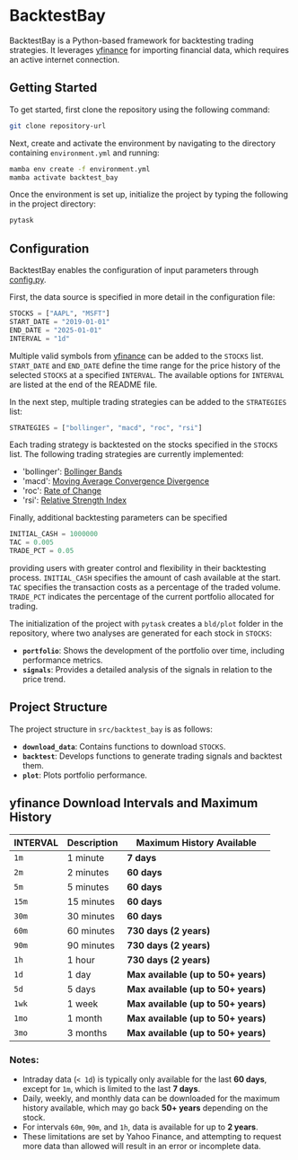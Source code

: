 # BacktestBay

BacktestBay is a Python-based framework for backtesting trading strategies. It leverages
[yfinance](https://pypi.org/project/yfinance/) for importing financial data, which
requires an active internet connection.

## Getting Started

To get started, first clone the repository using the following command:

```bash
git clone repository-url
```

Next, create and activate the environment by navigating to the directory containing
`environment.yml` and running:

```bash
mamba env create -f environment.yml
mamba activate backtest_bay
```

Once the environment is set up, initialize the project by typing the following in the
project directory:

```bash
pytask
```

## Configuration

BacktestBay enables the configuration of input parameters through
[config.py](https://github.com/iame-uni-bonn/final-project-niklasniedermeier-1/blob/main/src/backtest_bay/config.py).

First, the data source is specified in more detail in the configuration file:

```python
STOCKS = ["AAPL", "MSFT"]
START_DATE = "2019-01-01"
END_DATE = "2025-01-01"
INTERVAL = "1d"
```

Multiple valid symbols from [yfinance](https://pypi.org/project/yfinance/) can be added
to the `STOCKS` list. `START_DATE` and `END_DATE` define the time range for the price
history of the selected `STOCKS` at a specified `INTERVAL`. The available options for
`INTERVAL` are listed at the end of the README file.

In the next step, multiple trading strategies can be added to the `STRATEGIES` list:

```python
STRATEGIES = ["bollinger", "macd", "roc", "rsi"]
```

Each trading strategy is backtested on the stocks specified in the `STOCKS` list. The
following trading strategies are currently implemented:

- 'bollinger':
  [Bollinger Bands](https://www.investopedia.com/terms/b/bollingerbands.asp)
- 'macd':
  [Moving Average Convergence Divergence](https://www.investopedia.com/terms/m/macd.asp)
- 'roc': [Rate of Change](https://www.investopedia.com/terms/p/pricerateofchange.asp)
- 'rsi': [Relative Strength Index](https://www.investopedia.com/terms/r/rsi.asp)

Finally, additional backtesting parameters can be specified

```python
INITIAL_CASH = 1000000
TAC = 0.005
TRADE_PCT = 0.05
```

providing users with greater control and flexibility in their backtesting process.
`INITIAL_CASH` specifies the amount of cash available at the start. `TAC` specifies the
transaction costs as a percentage of the traded volume. `TRADE_PCT` indicates the
percentage of the current portfolio allocated for trading.

The initialization of the project with `pytask` creates a `bld/plot` folder in the
repository, where two analyses are generated for each stock in `STOCKS`:

- **`portfolio`**: Shows the development of the portfolio over time, including
  performance metrics.
- **`signals`**: Provides a detailed analysis of the signals in relation to the price
  trend.

## Project Structure

The project structure in `src/backtest_bay` is as follows:

- **`download_data`**: Contains functions to download `STOCKS`.
- **`backtest`**: Develops functions to generate trading signals and backtest them.
- **`plot`**: Plots portfolio performance.

## yfinance Download Intervals and Maximum History

| INTERVAL | Description | Maximum History Available           |
| -------- | ----------- | ----------------------------------- |
| `1m`     | 1 minute    | **7 days**                          |
| `2m`     | 2 minutes   | **60 days**                         |
| `5m`     | 5 minutes   | **60 days**                         |
| `15m`    | 15 minutes  | **60 days**                         |
| `30m`    | 30 minutes  | **60 days**                         |
| `60m`    | 60 minutes  | **730 days (2 years)**              |
| `90m`    | 90 minutes  | **730 days (2 years)**              |
| `1h`     | 1 hour      | **730 days (2 years)**              |
| `1d`     | 1 day       | **Max available (up to 50+ years)** |
| `5d`     | 5 days      | **Max available (up to 50+ years)** |
| `1wk`    | 1 week      | **Max available (up to 50+ years)** |
| `1mo`    | 1 month     | **Max available (up to 50+ years)** |
| `3mo`    | 3 months    | **Max available (up to 50+ years)** |

### Notes:

- Intraday data (`< 1d`) is typically only available for the last **60 days**, except
  for `1m`, which is limited to the last **7 days**.
- Daily, weekly, and monthly data can be downloaded for the maximum history available,
  which may go back **50+ years** depending on the stock.
- For intervals `60m`, `90m`, and `1h`, data is available for up to **2 years**.
- These limitations are set by Yahoo Finance, and attempting to request more data than
  allowed will result in an error or incomplete data.
